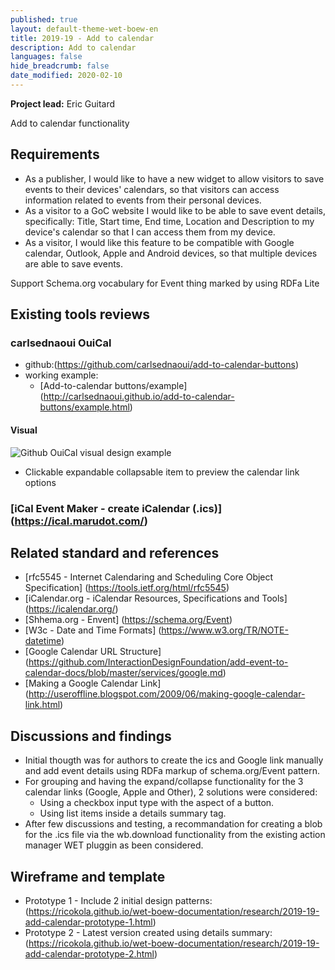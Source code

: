 ```yaml
---
published: true
layout: default-theme-wet-boew-en
title: 2019-19 - Add to calendar
description: Add to calendar
languages: false
hide_breadcrumb: false
date_modified: 2020-02-10
---
```


**Project lead:** Eric Guitard

Add to calendar functionality

## Requirements

* As a publisher, I would like to have a new widget to allow visitors to save events to their devices' calendars, so that visitors can access information related to events from their personal devices.
* As a visitor to a GoC website I would like to be able to save event details, specifically: Title, Start time, End time, Location and Description to my device's calendar so that I can access them from my device.
* As a visitor, I would like this feature to be compatible with Google calendar, Outlook, Apple and Android devices, so that multiple devices are able to save events.

Support Schema.org vocabulary for Event thing marked by using RDFa Lite

## Existing tools reviews

### carlsednaoui OuiCal

* github:(https://github.com/carlsednaoui/add-to-calendar-buttons)
* working example: 
	* [Add-to-calendar buttons/example] (http://carlsednaoui.github.io/add-to-calendar-buttons/example.html)

#### Visual

<img src="2019-assets/add-to-calendar/ouical-design-pattern.jpg" alt="Github OuiCal visual design example" />

* Clickable expandable collapsable item to preview the calendar link options

### [iCal Event Maker - create iCalendar (.ics)] (https://ical.marudot.com/)

## Related standard and references

* [rfc5545 - Internet Calendaring and Scheduling Core Object Specification] (https://tools.ietf.org/html/rfc5545)
* [iCalendar.org - iCalendar Resources, Specifications and Tools] (https://icalendar.org/)
* [Shhema.org - Envent] (https://schema.org/Event)
* [W3c - Date and Time Formats] (https://www.w3.org/TR/NOTE-datetime)
* [Google Calendar URL Structure] (https://github.com/InteractionDesignFoundation/add-event-to-calendar-docs/blob/master/services/google.md)
* [Making a Google Calendar Link] (http://useroffline.blogspot.com/2009/06/making-google-calendar-link.html)

## Discussions and findings

* Initial thougth was for authors to create the ics and Google link manually and add event details using RDFa markup of schema.org/Event pattern.
* For grouping and having the expand/collapse functionality for the 3 calendar links (Google, Apple and Other), 2 solutions were considered:
	* Using a checkbox input type with the aspect of a button.
	* Using list items inside a details summary tag.
* After few discussions and testing, a recommandation for creating a blob for the .ics file via the wb.download functionality from the existing action manager WET pluggin as been considered. 

## Wireframe and template

* Prototype 1 - Include 2 initial design patterns: (https://ricokola.github.io/wet-boew-documentation/research/2019-19-add-calendar-prototype-1.html)
* Prototype 2 - Latest version created using details summary: (https://ricokola.github.io/wet-boew-documentation/research/2019-19-add-calendar-prototype-2.html)

